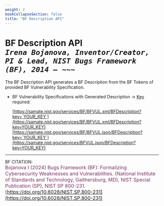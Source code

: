 ```yaml
---
weight: 2
bookCollapseSection: false
title: "BF Description API"
---
```


<!-- Google tag (gtag.js) -->
<script async src="https://www.googletagmanager.com/gtag/js?id=G-PJ364XPP9F"></script>
<script>
  window.dataLayer = window.dataLayer || [];
  function gtag(){dataLayer.push(arguments);}
  gtag('js', new Date());

  gtag('config', 'G-PJ364XPP9F');
</script>

# BF Description API <br/>_`Irena Bojanova, Inventor/Creator, PI & Lead, NIST Bugs Framework (BF), 2014 – ~~~`_

The BF Description API generates a BF Description from the BF Tokens of provided BF Vulnerability Specification. 

- BF Vulnerability Specifications with Generated Description &rarr; [Key](https://forms.gle/SRZyva5Vn1i4dQQ2A) required:

  [https://samate.nist.gov/services/BF/BFVUL.xml/BFDescription?key=`YOUR_KEY`](https://samate.nist.gov/services/BF/BFVUL.xml/BFDescription?key=YOUR_KEY)<br/>
  [https://samate.nist.gov/services/BF/BFVUL.json/BFDescription?key=`YOUR_KEY`](https://samate.nist.gov/services/BFVUL.json/BFDescription?key=YOUR_KEY)

_________________________________

BF CITATION: <br/>
<l style="font-size: 16px; color: #7D3368"> Bojanova I (2024) Bugs Framework (BF): Formalizing Cybersecurity Weaknesses and Vulnerabilities. (National Institute of Standards and Technology, Gaithersburg, MD), NIST Special Publication (SP), NIST SP 800-231. [https://doi.org/10.6028/NIST.SP.800-231](https://doi.org/10.6028/NIST.SP.800-231)</l>  <br/>